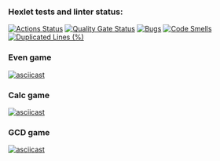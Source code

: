 ### Hexlet tests and linter status:
[![Actions Status](https://github.com/alistkov/java-project-61/actions/workflows/hexlet-check.yml/badge.svg)](https://github.com/alistkov/java-project-61/actions)
[![Quality Gate Status](https://sonarcloud.io/api/project_badges/measure?project=alistkov_java-project-61&metric=alert_status)](https://sonarcloud.io/summary/new_code?id=alistkov_java-project-61)
[![Bugs](https://sonarcloud.io/api/project_badges/measure?project=alistkov_java-project-61&metric=bugs)](https://sonarcloud.io/summary/new_code?id=alistkov_java-project-61)
[![Code Smells](https://sonarcloud.io/api/project_badges/measure?project=alistkov_java-project-61&metric=code_smells)](https://sonarcloud.io/summary/new_code?id=alistkov_java-project-61)
[![Duplicated Lines (%)](https://sonarcloud.io/api/project_badges/measure?project=alistkov_java-project-61&metric=duplicated_lines_density)](https://sonarcloud.io/summary/new_code?id=alistkov_java-project-61)

### Even game
[![asciicast](https://asciinema.org/a/M5vLXxqsxVyx6gV2Ihmg1BEHB.svg)](https://asciinema.org/a/M5vLXxqsxVyx6gV2Ihmg1BEHB)

### Calc game
[![asciicast](https://asciinema.org/a/QplzGcQLxhkWqwuhSaypxiwLo.svg)](https://asciinema.org/a/QplzGcQLxhkWqwuhSaypxiwLo)

### GCD game
[![asciicast](https://asciinema.org/a/Dfg7zirMnz4oZzbCKdSxVFyPJ.svg)](https://asciinema.org/a/Dfg7zirMnz4oZzbCKdSxVFyPJ)